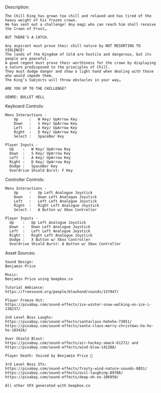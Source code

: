 Description:
    
    The Chill King has grown too chill and relaxed and has tired of the heavy weight of his frozen crown. 
    He has sent out a challenge! Any magi who can reach him shall receive the Crown of Frost…     
    
    BUT THERE'S A CATCH.
    
    Any aspirant must prove their chill nature by NOT RESORTING TO VIOLENCE! 
    The lands of the Kingdom of Cold are hostile and dangerous, but its people are peaceful. 
    A good regent must prove their worthiness for the crown by displaying a nature predisposed to the principles of Chill. 
    They must dodge danger and show a light hand when dealing with those who would impede them. 
    The King’s Subjects will throw obstacles in your way…

    ARE YOU UP TO THE CHILLENGE?

    GENRE: BULLET HELL


Keyboard Controls:
    
    Menu Interactions -  
        Up     :   W Key/ UpArrow Key
        Down   :   S Key/ UpArrow Key
        Left   :   A Key/ UpArrow Key
        Right  :   D Key/ UpArrow Key
        Select :   SpaceBar Key
          
    Player Inputs - 
      Up    :   W Key/ UpArrow Key
      Down  :   S Key/ UpArrow Key
      Left  :   A Key/ UpArrow Key
      Right :   D Key/ UpArrow Key
      Dodge :   SpaceBar Key
      Overdrive Shield Burst: F Key

Controller Controls:
    
    Menu Interactions -           
        Up     :   Up Left Analogue Joystick
        Down   :   Down Left Analogue Joystick
        Left   :   Left Left Analogue Joystick
        Right  :   Right Left Analogue Joystick
        Select :   A Button w/ Xbox Controller
          
    Player Inputs - 
      Up    :   Up Left Analogue Joystick
      Down  :   Down Left Analogue Joystick
      Left  :   Left Left Analogue Joystick
      Right :   Right Left Analogue Joystick
      Dodge :   X Button w/ Xbox Controller
      Overdrive Shield Burst: A Button w/ Xbox Controller


Asset Sources:

    Sound Design: 
    Benjamin Price
    
    Music: 
    Benjamin Price using beepbox.co
    
    Tutorial Ambiance: 
    https://freesound.org/people/blouhond/sounds/157947/
    
    Player Freeze Hit: 
    https://pixabay.com/sound-effects/ice-winter-snow-walking-on-ice-i-138237/
    
    2nd Level Boss Laughs:  
    https://pixabay.com/sound-effects/santaclaus-hohoho-73051/ 
    https://pixabay.com/sound-effects/santa-claus-merry-christmas-ho-ho-ho-103426/ 
    
    Over Shield Blast: 
    https://pixabay.com/sound-effects/air-hockey-smack-61272/ and https://pixabay.com/sound-effects/wind-blow-141288/
    
    Player Death: Voiced by Benjamin Price 🙂
    
    3rd Level Boss Sfx: 
    https://pixabay.com/sound-effects/frosty-wind-nature-sounds-8051/
    https://pixabay.com/sound-effects/evil-laughing-89786/ 
    https://pixabay.com/sound-effects/deep-oh-no-106950/
    
    All other SFX generated with beepbox.co

    
      
      
      
    
